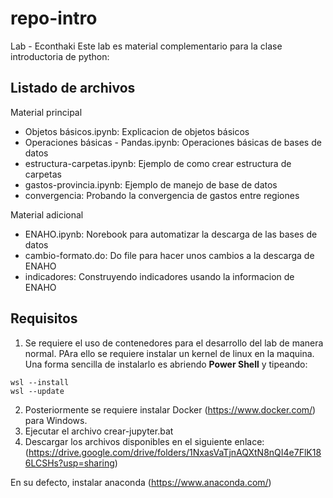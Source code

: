 # repo-intro
Lab - Econthaki
Este lab es material complementario para la clase introductoria de python:

## Listado de archivos

Material principal

- Objetos básicos.ipynb: Explicacion de objetos básicos
- Operaciones básicas - Pandas.ipynb: Operaciones básicas de bases de datos 
- estructura-carpetas.ipynb: Ejemplo de como crear estructura de carpetas
- gastos-provincia.ipynb: Ejemplo de manejo de base de datos
- convergencia: Probando la convergencia de gastos entre regiones

Material adicional

- ENAHO.ipynb: Norebook para automatizar la descarga de las bases de datos
- cambio-formato.do: Do file para hacer unos cambios a la descarga de ENAHO
- indicadores: Construyendo indicadores usando la informacion de ENAHO

## Requisitos
1) Se requiere el uso de contenedores para el desarrollo del lab de manera normal. PAra ello se requiere instalar un kernel de linux en la maquina. Una forma sencilla de instalarlo es abriendo __Power Shell__ y tipeando:
```
wsl --install
wsl --update
```
2) Posteriormente se requiere instalar Docker (https://www.docker.com/) para Windows.
3) Ejecutar el archivo crear-jupyter.bat
4) Descargar los archivos disponibles en el siguiente enlace: (https://drive.google.com/drive/folders/1NxasVaTjnAQXtN8nQI4e7FlK186LCSHs?usp=sharing)


En su defecto, instalar anaconda (https://www.anaconda.com/)

##
